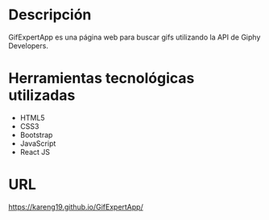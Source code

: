 # Descripción
GifExpertApp es una página web para buscar gifs utilizando la API de Giphy Developers.

# Herramientas tecnológicas utilizadas
- HTML5
- CSS3
- Bootstrap
- JavaScript
- React JS

# URL
https://kareng19.github.io/GifExpertApp/
